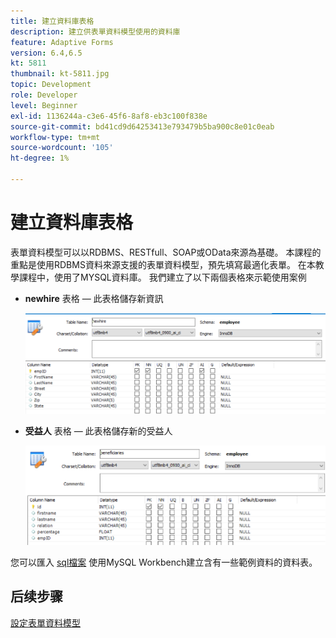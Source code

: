```yaml
---
title: 建立資料庫表格
description: 建立供表單資料模型使用的資料庫
feature: Adaptive Forms
version: 6.4,6.5
kt: 5811
thumbnail: kt-5811.jpg
topic: Development
role: Developer
level: Beginner
exl-id: 1136244a-c3e6-45f6-8af8-eb3c100f838e
source-git-commit: bd41cd9d64253413e793479b5ba900c8e01c0eab
workflow-type: tm+mt
source-wordcount: '105'
ht-degree: 1%

---
```


# 建立資料庫表格

表單資料模型可以以RDBMS、RESTfull、SOAP或OData來源為基礎。 本課程的重點是使用RDBMS資料來源支援的表單資料模型，預先填寫最適化表單。 在本教學課程中，使用了MYSQL資料庫。 我們建立了以下兩個表格來示範使用案例

* **newhire** 表格 — 此表格儲存新資訊

   ![newhire](assets/newhire-table.png)


* **受益人** 表格 — 此表格儲存新的受益人

   ![受益人](assets/beneficiaries-table.png)

您可以匯入 [sql檔案](assets/db-schema.sql) 使用MySQL Workbench建立含有一些範例資料的資料表。

## 后续步骤

[設定表單資料模型](./configuring-form-data-model.md)
